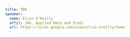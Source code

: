 ```yaml
---
title: TBA
speaker:
  name: Eliza O'Reilly
  affil: JHU, Applied Math and Stats
  url: https://sites.google.com/view/eliza-oreilly/home
---
```


